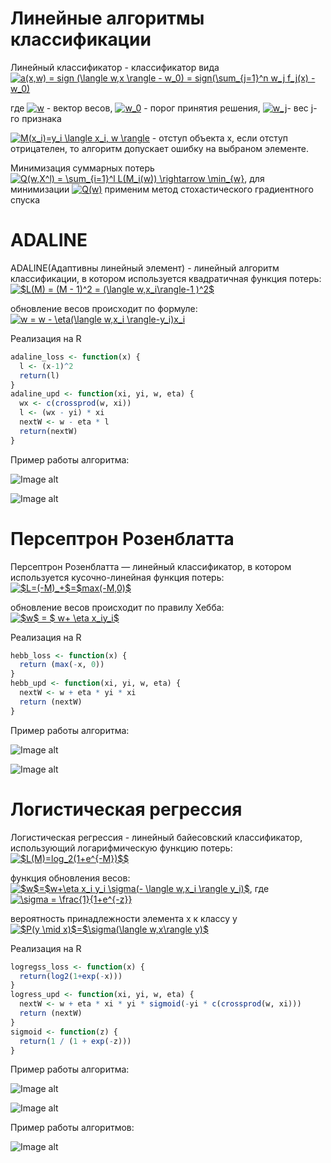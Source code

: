 # Линейные алгоритмы классификации
Линейный классификатор - классификатор вида <a href="https://www.codecogs.com/eqnedit.php?latex=a(x,w)&space;=&space;sign&space;(\langle&space;w,x&space;\rangle&space;-&space;w_0)&space;=&space;sign(\sum_{j=1}^n&space;w_j&space;f_j(x)&space;-&space;w_0)" target="_blank"><img src="https://latex.codecogs.com/gif.latex?a(x,w)&space;=&space;sign&space;(\langle&space;w,x&space;\rangle&space;-&space;w_0)&space;=&space;sign(\sum_{j=1}^n&space;w_j&space;f_j(x)&space;-&space;w_0)" title="a(x,w) = sign (\langle w,x \rangle - w_0) = sign(\sum_{j=1}^n w_j f_j(x) - w_0)" /></a> 

где
<a href="https://www.codecogs.com/eqnedit.php?latex=w" target="_blank"><img src="https://latex.codecogs.com/gif.latex?w" title="w" /></a> - вектор весов, <a href="https://www.codecogs.com/eqnedit.php?latex=w_0" target="_blank"><img src="https://latex.codecogs.com/gif.latex?w_0" title="w_0" /></a> - порог принятия решения, <a href="https://www.codecogs.com/eqnedit.php?latex=w_j" target="_blank"><img src="https://latex.codecogs.com/gif.latex?w_j" title="w_j" /></a>- вес j-го признака

<a href="https://www.codecogs.com/eqnedit.php?latex=M(x_i)=y_i&space;\langle&space;x_i,&space;w&space;\rangle" target="_blank"><img src="https://latex.codecogs.com/gif.latex?M(x_i)=y_i&space;\langle&space;x_i,&space;w&space;\rangle" title="M(x_i)=y_i \langle x_i, w \rangle" /></a> - отступ объекта x, если отступ отрицателен, то алгоритм допускает ошибку на выбраном элементе.

Минимизация суммарных потерь <a href="https://www.codecogs.com/eqnedit.php?latex=Q(w,X^l)&space;=&space;\sum_{i=1}^l&space;L(M_i(w))&space;\rightarrow&space;\min_{w}" target="_blank"><img src="https://latex.codecogs.com/gif.latex?Q(w,X^l)&space;=&space;\sum_{i=1}^l&space;L(M_i(w))&space;\rightarrow&space;\min_{w}" title="Q(w,X^l) = \sum_{i=1}^l L(M_i(w)) \rightarrow \min_{w}" /></a>,
для минимизации <a href="https://www.codecogs.com/eqnedit.php?latex=Q(w)" target="_blank"><img src="https://latex.codecogs.com/gif.latex?Q(w)" title="Q(w)" /></a>
применим метод стохастического градиентного спуска

# ADALINE
ADALINE(Адаптивны линейный элемент) - линейный алгоритм классификации, в котором используется квадратичная функция потерь:
<a href="https://www.codecogs.com/eqnedit.php?latex=$L(M)&space;=&space;(M&space;-&space;1)^2&space;=&space;(\langle&space;w,x_i\rangle-1&space;)^2$" target="_blank"><img src="https://latex.codecogs.com/gif.latex?$L(M)&space;=&space;(M&space;-&space;1)^2&space;=&space;(\langle&space;w,x_i\rangle-1&space;)^2$" title="$L(M) = (M - 1)^2 = (\langle w,x_i\rangle-1 )^2$" /></a>

обновление весов происходит по формуле:
<a href="https://www.codecogs.com/eqnedit.php?latex=w&space;=&space;w&space;-&space;\eta(\langle&space;w,x_i&space;\rangle-y_i)x_i" target="_blank"><img src="https://latex.codecogs.com/gif.latex?w&space;=&space;w&space;-&space;\eta(\langle&space;w,x_i&space;\rangle-y_i)x_i" title="w = w - \eta(\langle w,x_i \rangle-y_i)x_i" /></a>

Реализация на R
```R
adaline_loss <- function(x) {
  l <- (x-1)^2
  return(l)
}
adaline_upd <- function(xi, yi, w, eta) {
  wx <- c(crossprod(w, xi))
  l <- (wx - yi) * xi
  nextW <- w - eta * l
  return(nextW)
}
```
Пример работы алгоритма:

![Image alt](https://github.com/KOCTYN/ML0/blob/master/lab9/ADALINE.png)

![Image alt](https://github.com/KOCTYN/ML0/blob/master/lab9/ADALINE_Q.png)

# Персептрон Розенблатта
Персептрон Розенблатта — линейный классификатор, в котором используется кусочно-линейная функция потерь:
<a href="https://www.codecogs.com/eqnedit.php?latex=$L=(-M)_&plus;$=$max(-M,0)$" target="_blank"><img src="https://latex.codecogs.com/gif.latex?$L=(-M)_&plus;$=$max(-M,0)$" title="$L=(-M)_+$=$max(-M,0)$" /></a>

обновление весов происходит по правилу Хебба:
<a href="https://www.codecogs.com/eqnedit.php?latex=$w$&space;=&space;$&space;w&plus;&space;\eta&space;x_iy_i$" target="_blank"><img src="https://latex.codecogs.com/gif.latex?$w$&space;=&space;$&space;w&plus;&space;\eta&space;x_iy_i$" title="$w$ = $ w+ \eta x_iy_i$" /></a>

Реализация на R
```R
hebb_loss <- function(x) {
  return (max(-x, 0))
}
hebb_upd <- function(xi, yi, w, eta) {
  nextW <- w + eta * yi * xi
  return (nextW)
}
```
Пример работы алгоритма:

![Image alt](https://github.com/KOCTYN/ML0/blob/master/lab9/hebb.png)

![Image alt](https://github.com/KOCTYN/ML0/blob/master/lab9/HEBB_Q.png)

# Логистическая регрессия
Логистическая регрессия - линейный байесовский классификатор, использующий логарифмическую функцию потерь:
<a href="https://www.codecogs.com/eqnedit.php?latex=$L(M)=log_2(1&plus;e^{-M})$$" target="_blank"><img src="https://latex.codecogs.com/gif.latex?$L(M)=log_2(1&plus;e^{-M})$$" title="$L(M)=log_2(1+e^{-M})$$" /></a>

функция обновления весов:
<a href="https://www.codecogs.com/eqnedit.php?latex=$w$=$w&plus;\eta&space;x_i&space;y_i&space;\sigma(-&space;\langle&space;w,x_i&space;\rangle&space;y_i)$" target="_blank"><img src="https://latex.codecogs.com/gif.latex?$w$=$w&plus;\eta&space;x_i&space;y_i&space;\sigma(-&space;\langle&space;w,x_i&space;\rangle&space;y_i)$" title="$w$=$w+\eta x_i y_i \sigma(- \langle w,x_i \rangle y_i)$" /></a>, где
<a href="https://www.codecogs.com/eqnedit.php?latex=\sigma&space;=&space;\frac{1}{1&plus;e^{-z}}" target="_blank"><img src="https://latex.codecogs.com/gif.latex?\sigma&space;=&space;\frac{1}{1&plus;e^{-z}}" title="\sigma = \frac{1}{1+e^{-z}}" /></a>

вероятность принадлежности элемента x к классу y
<a href="https://www.codecogs.com/eqnedit.php?latex=$P(y&space;\mid&space;x)$=$\sigma(\langle&space;w,x\rangle&space;y)$" target="_blank"><img src="https://latex.codecogs.com/gif.latex?$P(y&space;\mid&space;x)$=$\sigma(\langle&space;w,x\rangle&space;y)$" title="$P(y \mid x)$=$\sigma(\langle w,x\rangle y)$" /></a>

Реализация на R
```R
logregss_loss <- function(x) {
  return(log2(1+exp(-x)))
}
logress_upd <- function(xi, yi, w, eta) {
  nextW <- w + eta * xi * yi * sigmoid(-yi * c(crossprod(w, xi)))
  return (nextW)
}
sigmoid <- function(z) {
  return(1 / (1 + exp(-z)))
}
```

Пример работы алгоритма:

![Image alt](https://github.com/KOCTYN/ML0/blob/master/lab9/logress.png)

![Image alt](https://github.com/KOCTYN/ML0/blob/master/lab9/LOGRESS_Q.png)

Пример работы алгоритмов:

![Image alt](https://github.com/KOCTYN/ML0/blob/master/lab9/add_hebb_log.png)

